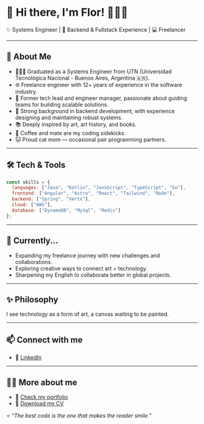 # 🌸 Hi there, I'm Flor! 👩🏻‍💻

✨ Systems Engineer | 🔧 Backend & Fullstack Experience  | 💻 Freelancer

---

## 🚀 About Me  
- 👩🏻‍🎓 Graduated as a Systems Engineer from UTN (Universidad Tecnológica Nacional - Buenos Aires, Argentina 🇦🇷).
- 🌐 Freelance engineer with 12+ years of experience in the software industry.  
- 🧭 Former tech lead and engineer manager, passionate about guiding teams for building scalable solutions.  
- 🔧 Strong background in backend development, with experience designing and maintaining robust systems.  
- 📚 Deeply inspired by art, art history, and books.  
- 🧉 Coffee and mate are my coding sidekicks.
- 🐱 Proud cat mom — occasional pair programming partners.

---

## 🛠️ Tech & Tools  
```js
const skills = {
  languages: ["Java", "Kotlin", "JavaScript", "TypeScript", "Go"],
  frontend: ["Angular", "Astro", "React", "Tailwind", "Node"],
  backend: ["Spring", "Vertx"],
  cloud: ["AWS"],
  database: ["DynamoDB", "MySql", "Redis"]
};
```

---

## 🌱 Currently...  
- Expanding my freelance journey with new challenges and collaborations.  
- Exploring creative ways to connect art + technology. 
- Sharpening my English to collaborate better in global projects.   

---

## ✨ Philosophy  
I see technology as a form of art, a canvas waiting to be painted.  

---

## 📫 Connect with me  
- 💼 [LinkedIn](https://www.linkedin.com/in/maria-florencia-chialvo-75b77b143/)
---

## 🙋‍♀️ More about me
- 📱 [Check my portfolio](https://florchial.github.io/about-me/)
- 📂 [Download my CV](https://github.com/florchial/about-me/blob/main/docs/assets/files/chialvo-mf-cv.pdf)

⭐️ *“The best code is the one that makes the reader smile.”*  

